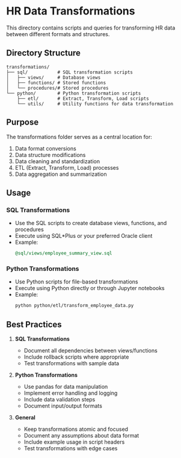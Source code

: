 # HR Data Transformations

This directory contains scripts and queries for transforming HR data between different formats and structures.

## Directory Structure

```
transformations/
├── sql/           # SQL transformation scripts
│   ├── views/     # Database views
│   ├── functions/ # Stored functions
│   └── procedures/# Stored procedures
└── python/        # Python transformation scripts
    ├── etl/       # Extract, Transform, Load scripts
    └── utils/     # Utility functions for data transformation
```

## Purpose

The transformations folder serves as a central location for:
1. Data format conversions
2. Data structure modifications
3. Data cleaning and standardization
4. ETL (Extract, Transform, Load) processes
5. Data aggregation and summarization

## Usage

### SQL Transformations
- Use the SQL scripts to create database views, functions, and procedures
- Execute using SQL*Plus or your preferred Oracle client
- Example:
  ```sql
  @sql/views/employee_summary_view.sql
  ```

### Python Transformations
- Use Python scripts for file-based transformations
- Execute using Python directly or through Jupyter notebooks
- Example:
  ```bash
  python python/etl/transform_employee_data.py
  ```

## Best Practices

1. **SQL Transformations**
   - Document all dependencies between views/functions
   - Include rollback scripts where appropriate
   - Test transformations with sample data

2. **Python Transformations**
   - Use pandas for data manipulation
   - Implement error handling and logging
   - Include data validation steps
   - Document input/output formats

3. **General**
   - Keep transformations atomic and focused
   - Document any assumptions about data format
   - Include example usage in script headers
   - Test transformations with edge cases 